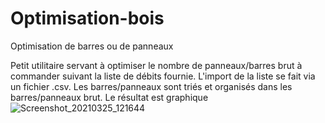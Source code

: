 # Optimisation-bois
Optimisation de barres ou de panneaux

Petit utilitaire servant à optimiser le nombre de panneaux/barres brut à commander suivant la liste de débits fournie.
L'import de la liste se fait via un fichier .csv. Les barres/panneaux sont triés et organisés dans les barres/panneaux brut. Le résultat est graphique 
![Screenshot_20210325_121644](https://user-images.githubusercontent.com/16070808/112464841-4a6f8280-8d64-11eb-9c10-8a3f5573970e.png)
